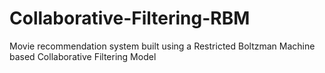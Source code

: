 # Collaborative-Filtering-RBM
Movie recommendation system built using a Restricted Boltzman Machine based Collaborative Filtering Model 
